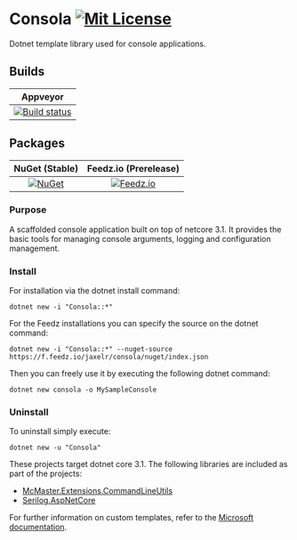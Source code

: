 # Consola [![Mit License][mit-img]][mit]

Dotnet template library used for console applications.

## Builds

| Appveyor  |
| :---:     |
| [![Build status][build-img]][build] |

## Packages

| NuGet (Stable) | Feedz.io (Prerelease) |
| :---: | :---: |
| [![NuGet][nuget-img]][nuget] | [![Feedz.io][feedz-img]][feedz] |

### Purpose

A scaffolded console application built on top of netcore 3.1. It provides the basic tools for managing console arguments, logging and configuration management.

### Install

For installation via the dotnet install command:

`dotnet new -i "Consola::*"`

For the Feedz installations you can specify the source on the dotnet command:

`dotnet new -i "Consola::*" --nuget-source https://f.feedz.io/jaxelr/consola/nuget/index.json`

Then you can freely use it by executing the following dotnet command:

`dotnet new consola -o MySampleConsole`

### Uninstall

To uninstall simply execute:

`dotnet new -u "Consola"`

These projects target dotnet core 3.1. The following libraries are included as part of the projects:

* [McMaster.Extensions.CommandLineUtils](https://github.com/natemcmaster/CommandLineUtils)
* [Serilog.AspNetCore](https://github.com/serilog/serilog-aspnetcore)

For further information on custom templates, refer to the [Microsoft documentation][docs].

[mit-img]: http://img.shields.io/badge/License-MIT-blue.svg
[mit]: https://github.com/Jaxelr/Consola/blob/master/LICENSE
[build-img]: https://ci.appveyor.com/api/projects/status/4q831j12p00mkeij/branch/master?svg=true
[build]: https://ci.appveyor.com/project/Jaxelr/consola/branch/master
[nuget-img]: https://img.shields.io/nuget/v/Consola.svg
[nuget]: https://www.nuget.org/packages/Consola
[feedz-img]: https://img.shields.io/badge/endpoint.svg?url=https://f.feedz.io/jaxelr/consola/shield/Consola/stable
[feedz]: https://f.feedz.io/jaxelr/consola/packages/Consola/stable/download
[docs]: https://docs.microsoft.com/en-us/dotnet/core/tools/custom-templates
